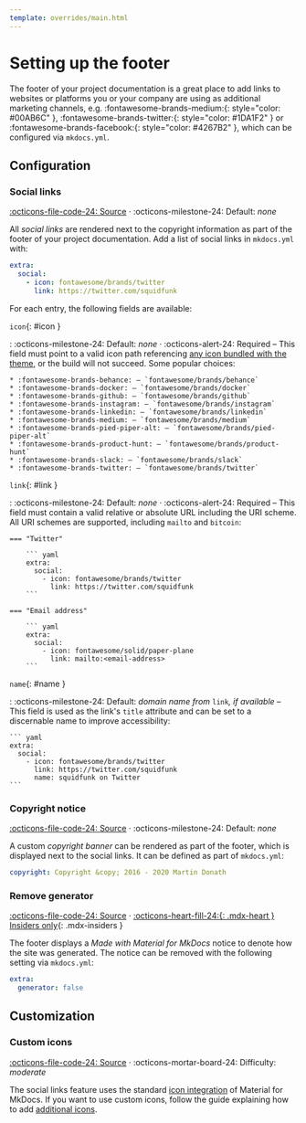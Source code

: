```yaml
---
template: overrides/main.html
---
```


# Setting up the footer

The footer of your project documentation is a great place to add links to
websites or platforms you or your company are using as additional marketing 
channels, e.g. :fontawesome-brands-medium:{: style="color: #00AB6C" },
:fontawesome-brands-twitter:{: style="color: #1DA1F2" } or
:fontawesome-brands-facebook:{: style="color: #4267B2" }, which can be
configured via `mkdocs.yml`.

## Configuration

### Social links

[:octicons-file-code-24: Source][1] ·
:octicons-milestone-24: Default: _none_

All _social links_ are rendered next to the copyright information as part of the 
footer of your project documentation. Add a list of social links in `mkdocs.yml` 
with:

``` yaml
extra:
  social:
    - icon: fontawesome/brands/twitter
      link: https://twitter.com/squidfunk
```

For each entry, the following fields are available:

`icon`{: #icon }

:   :octicons-milestone-24: Default: _none_ · :octicons-alert-24: Required –
    This field must point to a valid icon path referencing [any icon bundled
    with the theme][2], or the build will not succeed. Some popular choices:

    * :fontawesome-brands-behance: – `fontawesome/brands/behance`
    * :fontawesome-brands-docker: – `fontawesome/brands/docker`
    * :fontawesome-brands-github: – `fontawesome/brands/github`
    * :fontawesome-brands-instagram: – `fontawesome/brands/instagram`
    * :fontawesome-brands-linkedin: – `fontawesome/brands/linkedin`
    * :fontawesome-brands-medium: – `fontawesome/brands/medium`
    * :fontawesome-brands-pied-piper-alt: – `fontawesome/brands/pied-piper-alt`
    * :fontawesome-brands-product-hunt: – `fontawesome/brands/product-hunt`
    * :fontawesome-brands-slack: – `fontawesome/brands/slack`
    * :fontawesome-brands-twitter: – `fontawesome/brands/twitter`

  [1]: https://github.com/squidfunk/mkdocs-material/blob/master/src/partials/social.html
  [2]: https://github.com/squidfunk/mkdocs-material/tree/master/material/.icons

`link`{: #link }

:   :octicons-milestone-24: Default: _none_ · :octicons-alert-24: Required –
    This field must contain a valid relative or absolute URL including the URI 
    scheme. All URI schemes are supported, including `mailto` and `bitcoin`:

    === "Twitter"

        ``` yaml
        extra:
          social:
            - icon: fontawesome/brands/twitter
              link: https://twitter.com/squidfunk
        ```

    === "Email address"

        ``` yaml
        extra:
          social:
            - icon: fontawesome/solid/paper-plane
              link: mailto:<email-address>
        ```

`name`{: #name }

:   :octicons-milestone-24: Default: _domain name from_ `link`_, if available_ –
    This field is used as the link's `title` attribute and can be set to a 
    discernable name to improve accessibility:

    ``` yaml
    extra:
      social:
        - icon: fontawesome/brands/twitter
          link: https://twitter.com/squidfunk
          name: squidfunk on Twitter
    ```

### Copyright notice

[:octicons-file-code-24: Source][3] · 
:octicons-milestone-24: Default: _none_

A custom _copyright banner_ can be rendered as part of the footer, which is
displayed next to the social links. It can be defined as part of `mkdocs.yml`:

``` yaml
copyright: Copyright &copy; 2016 - 2020 Martin Donath
```

  [3]: https://github.com/squidfunk/mkdocs-material/blob/master/src/partials/footer.html

### Remove generator

[:octicons-file-code-24: Source][4] ·
[:octicons-heart-fill-24:{: .mdx-heart } Insiders only][4]{: .mdx-insiders }

The footer displays a _Made with Material for MkDocs_ notice to denote how
the site was generated. The notice can be removed with the following setting
via `mkdocs.yml`:

``` yaml
extra:
  generator: false
```

  [4]: ../insiders.md

## Customization

### Custom icons

[:octicons-file-code-24: Source][2] ·
:octicons-mortar-board-24: Difficulty: _moderate_

The social links feature uses the standard [icon integration][5] of Material for
MkDocs. If you want to use custom icons, follow the guide explaining how to
add [additional icons][6].

  [5]: changing-the-logo-and-icons.md#icons
  [6]: changing-the-logo-and-icons.md#additional-icons
